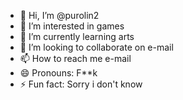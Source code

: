 - 👋 Hi, I’m @purolin2
- 👀 I’m interested in games
- 🌱 I’m currently learning arts
- 💞️ I’m looking to collaborate on e-mail
- 📫 How to reach me e-mail
- 😄 Pronouns: F**k
- ⚡ Fun fact: Sorry i don't know

<!---
purolin2/purolin2 is a ✨ special ✨ repository because its `README.md` (this file) appears on your GitHub profile.
You can click the Preview link to take a look at your changes.
--->
